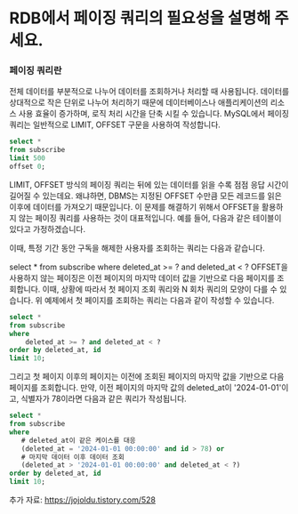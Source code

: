 # RDB에서 페이징 쿼리의 필요성을 설명해 주세요.

### 페이징 쿼리란

전체 데이터를 부분적으로 나누어 데이터를 조회하거나 처리할 때 사용됩니다. 데이터를 상대적으로 작은 단위로 나누어 처리하기 때문에 데이터베이스나 애플리케이션의 리소스 사용 효율이 증가하며, 로직 처리 시간을 단축 시킬 수 있습니다. MySQL에서 페이징 쿼리는 일반적으로 LIMIT, OFFSET 구문을 사용하여 작성합니다.

```sql
select *
from subscribe
limit 500
offset 0;
```

LIMIT, OFFSET 방식의 페이징 쿼리는 뒤에 있는 데이터를 읽을 수록 점점 응답 시간이 길어질 수 있는데요. 왜냐하면, DBMS는 지정된 OFFSET 수만큼 모든 레코드를 읽은 이후에 데이터를 가져오기 때문입니다. 이 문제를 해결하기 위해서 OFFSET을 활용하지 않는 페이징 쿼리를 사용하는 것이 대표적입니다. 예를 들어, 다음과 같은 테이블이 있다고 가정하겠습니다.

이때, 특정 기간 동안 구독을 해제한 사용자를 조회하는 쿼리는 다음과 같습니다.

select \*
from subscribe
where
deleted_at >= ? and deleted_at < ?
OFFSET을 사용하지 않는 페이징은 이전 페이지의 마지막 데이터 값을 기반으로 다음 페이지를 조회합니다. 이때, 상황에 따라서 첫 페이지 조회 쿼리와 N 회차 쿼리의 모양이 다를 수 있습니다. 위 예제에서 첫 페이지를 조회하는 쿼리는 다음과 같이 작성할 수 있습니다.

```sql
select *
from subscribe
where
    deleted_at >= ? and deleted_at < ?
order by deleted_at, id
limit 10;
```

그리고 첫 페이지 이후의 페이지는 이전에 조회된 페이지의 마지막 값을 기반으로 다음 페이지를 조회합니다. 만약, 이전 페이지의 마지막 값의 deleted_at이 '2024-01-01'이고, 식별자가 78이라면 다음과 같은 쿼리가 작성됩니다.

```sql
select *
from subscribe
where
   # deleted_at이 같은 케이스를 대응
   (deleted_at = '2024-01-01 00:00:00' and id > 78) or
   # 마지막 데이터 이후 데이터 조회
   (deleted_at > '2024-01-01 00:00:00' and deleted_at < ?)
order by deleted_at, id
limit 10;
```

추가 자료: https://jojoldu.tistory.com/528
